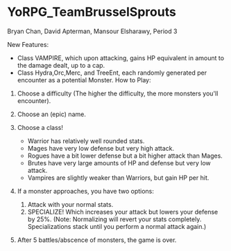 # YoRPG_TeamBrusselSprouts
Bryan Chan, David Apterman, Mansour Elsharawy, Period 3

New Features:
- Class VAMPIRE, which upon attacking, gains HP equivalent in amount to the damage dealt, up to a cap.
- Class Hydra,Orc,Merc, and TreeEnt, each randomly generated per encounter as a potential Monster.
How to Play:
1. Choose a difficulty (The higher the difficulty, the more monsters you'll encounter).
2. Choose an (epic) name.
3. Choose a class!
   - Warrior has relatively well rounded stats.
   - Mages have very low defense but very high attack.
   - Rogues have a bit lower defense but a bit higher attack than Mages.
   - Brutes have very large amounts of HP and defense but very low attack.
   - Vampires are slightly weaker than Warriors, but gain HP per hit.

4. If a monster approaches, you have two options:
   1. Attack with your normal stats.
   2. SPECIALIZE! Which increases your attack but lowers your defense by 25%.
   (Note: Normalizing will revert your stats completely. Specializations stack until you perform a normal attack again.)

5. After 5 battles/abscence of monsters, the game is over.
